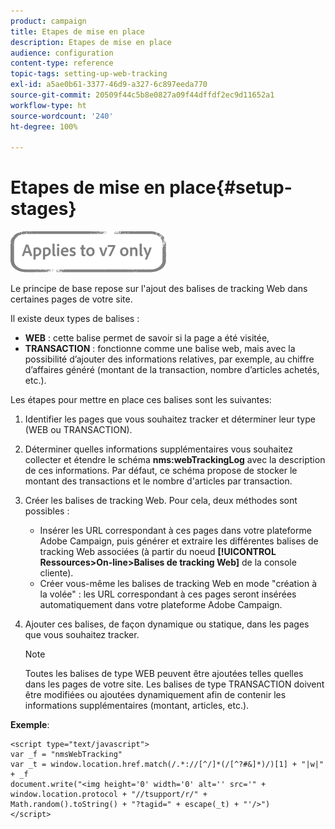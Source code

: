 ```yaml
---
product: campaign
title: Etapes de mise en place
description: Etapes de mise en place
audience: configuration
content-type: reference
topic-tags: setting-up-web-tracking
exl-id: a5ae0b61-3377-46d9-a327-6c897eeda770
source-git-commit: 20509f44c5b8e0827a09f44dffdf2ec9d11652a1
workflow-type: ht
source-wordcount: '240'
ht-degree: 100%

---
```


# Etapes de mise en place{#setup-stages}

![](../../assets/v7-only.svg)

Le principe de base repose sur l&#39;ajout des balises de tracking Web dans certaines pages de votre site.

Il existe deux types de balises :

* **WEB** : cette balise permet de savoir si la page a été visitée,
* **TRANSACTION** : fonctionne comme une balise web, mais avec la possibilité d’ajouter des informations relatives, par exemple, au chiffre d’affaires généré (montant de la transaction, nombre d’articles achetés, etc.).

Les étapes pour mettre en place ces balises sont les suivantes:

1. Identifier les pages que vous souhaitez tracker et déterminer leur type (WEB ou TRANSACTION).
1. Déterminer quelles informations supplémentaires vous souhaitez collecter et étendre le schéma **nms:webTrackingLog** avec la description de ces informations. Par défaut, ce schéma propose de stocker le montant des transactions et le nombre d&#39;articles par transaction.
1. Créer les balises de tracking Web. Pour cela, deux méthodes sont possibles :

   * Insérer les URL correspondant à ces pages dans votre plateforme Adobe Campaign, puis générer et extraire les différentes balises de tracking Web associées (à partir du noeud **[!UICONTROL Ressources>On-line>Balises de tracking Web]** de la console cliente).
   * Créer vous-même les balises de tracking Web en mode &quot;création à la volée&quot; : les URL correspondant à ces pages seront insérées automatiquement dans votre plateforme Adobe Campaign.

1. Ajouter ces balises, de façon dynamique ou statique, dans les pages que vous souhaitez tracker.

   >[!NOTE]
   >
   >Toutes les balises de type WEB peuvent être ajoutées telles quelles dans les pages de votre site. Les balises de type TRANSACTION doivent être modifiées ou ajoutées dynamiquement afin de contenir les informations supplémentaires (montant, articles, etc.).

**Exemple**:

```
<script type="text/javascript">
var _f = "nmsWebTracking"
var _t = window.location.href.match(/.*://[^/]*(/[^?#&]*)/)[1] + "|w|" + _f
document.write("<img height='0' width='0' alt='' src='" +
window.location.protocol + "//tsupport/r/" +
Math.random().toString() + "?tagid=" + escape(_t) + "'/>")
</script>
```
